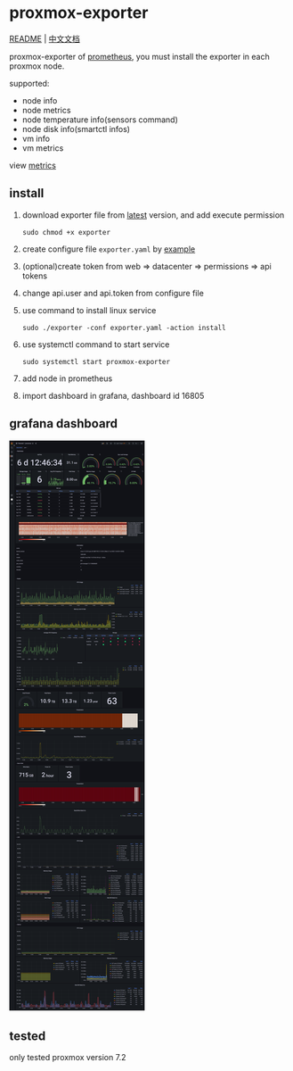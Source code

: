 # proxmox-exporter

[README](README.md) | [中文文档](README_CN.md)

proxmox-exporter of [prometheus](https://prometheus.io/), you must install the exporter in each proxmox node.

supported:

* node info
* node metrics
* node temperature info(sensors command)
* node disk info(smartctl infos)
* vm info
* vm metrics

view [metrics](docs/metrics.txt)

## install

1. download exporter file from [latest](https://github.com/lwch/proxmox-exporter/releases/latest) version, and add execute permission

       sudo chmod +x exporter
2. create configure file `exporter.yaml` by [example](https://github.com/lwch/proxmox-exporter/blob/master/conf/exporter.yaml)
3. (optional)create token from web => datacenter => permissions => api tokens
4. change api.user and api.token from configure file
5. use command to install linux service

       sudo ./exporter -conf exporter.yaml -action install
6. use systemctl command to start service

       sudo systemctl start proxmox-exporter

7. add node in prometheus
8. import dashboard in grafana, dashboard id 16805

## grafana dashboard

![grafana](docs/grafana.png)

## tested

only tested proxmox version 7.2